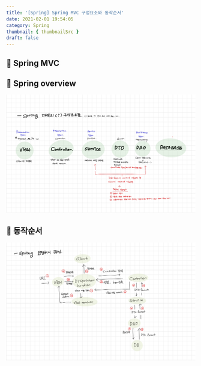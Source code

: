 ```yaml
---
title: '[Spring] Spring MVC 구성요소와 동작순서'
date: 2021-02-01 19:54:05
category: Spring
thumbnail: { thumbnailSrc }
draft: false
---
```

## 🌟 Spring MVC


## 🎯 Spring overview
<img src = "../..//assets/images/spring.jpeg" />

## 🎯 동작순서
<img src = "../..//assets/images/spring2.jpeg" />
